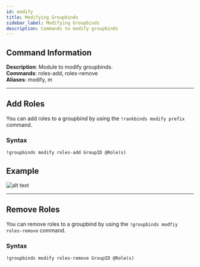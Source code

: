 ```yaml
---
id: modify
title: Modifying Groupbinds
sidebar_label: Modifying Groupbinds
description: Commands to modify groupbinds
---
```


## Command Information

**Description**: Module to modify groupbinds.   
**Commands**: roles-add, roles-remove  
**Aliases**: modify, m

___

## Add Roles
You can add roles to a groupbind by using the `!rankbinds modify prefix` command.

### Syntax
```text
!groupbinds modify roles-add GroupID @Role(s)
```

## Example
![alt text](https://cdn.discordapp.com/attachments/714456993066254396/714460044372213790/unknown.png "Groupbind Add Roles")
___

## Remove Roles

You can remove roles to a groupbind by using the `!groupbinds modfiy roles-remove` command.

### Syntax

```text
!groupbinds modify roles-remove GroupID @Role(s)
```